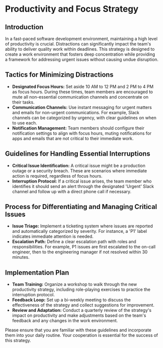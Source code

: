 # Productivity and Focus Strategy

## Introduction
In a fast-paced software development environment, maintaining a high level of productivity is crucial. Distractions can significantly impact the team's ability to deliver quality work within deadlines. This strategy is designed to create a work environment that fosters deep concentration while providing a framework for addressing urgent issues without causing undue disruption.

## Tactics for Minimizing Distractions
- **Designated Focus Hours:** Set aside 10 AM to 12 PM and 2 PM to 4 PM as focus hours. During these times, team members are encouraged to mute all non-essential communication channels and concentrate on their tasks.
- **Communication Channels:** Use instant messaging for urgent matters and emails for non-urgent communications. For example, Slack channels can be categorized by urgency, with clear guidelines on when to use each.
- **Notification Management:** Team members should configure their notification settings to align with focus hours, muting notifications for apps and emails that are not critical to their immediate work.

## Guidelines for Handling Essential Interruptions
- **Critical Issue Identification:** A critical issue might be a production outage or a security breach. These are scenarios where immediate action is required, regardless of focus hours.
- **Interruption Protocol:** If a critical issue arises, the team member who identifies it should send an alert through the designated 'Urgent' Slack channel and follow up with a direct phone call if necessary.

## Process for Differentiating and Managing Critical Issues
- **Issue Triage:** Implement a ticketing system where issues are reported and automatically categorized by severity. For instance, a 'P1' label indicates immediate attention is needed.
- **Escalation Path:** Define a clear escalation path with roles and responsibilities. For example, P1 issues are first escalated to the on-call engineer, then to the engineering manager if not resolved within 30 minutes.

## Implementation Plan
- **Team Training:** Organize a workshop to walk through the new productivity strategy, including role-playing exercises to practice the interruption protocol.
- **Feedback Loop:** Set up a bi-weekly meeting to discuss the effectiveness of the strategy and collect suggestions for improvement.
- **Review and Adaptation:** Conduct a quarterly review of the strategy's impact on productivity and make adjustments based on the team's feedback and any changes in the work environment.

Please ensure that you are familiar with these guidelines and incorporate them into your daily routine. Your cooperation is essential for the success of this strategy.
